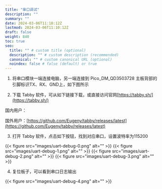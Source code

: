 ```yaml
---
title: "串口调试"
description: ""
summary: ""
date: 2024-03-06T11:10:12Z
lastmod: 2024-03-06T11:10:12Z
draft: false
weight: 840
toc: true
seo:
  title: "" # custom title (optional)
  description: "" # custom description (recommended)
  canonical: "" # custom canonical URL (optional)
  noindex: false # false (default) or true
---
```


1. 将串口模块一端连接电脑，另一端连接到 Pico_DM_QD3503728 主板背部的引脚标识TX、RX、GND上，如下图所示


2. 下载 Tabby 软件，可从如下链接下载，或直接访问官网[https://tabby.sh/](https://tabby.sh/)

国内用户：

国外用户：[https://github.com/Eugeny/tabby/releases/latest](https://github.com/Eugeny/tabby/releases/latest)

3. 打开 Tabby 软件，点击如下按钮，找到对应串口，设置波特率为115200

{{< figure src="images/uart-debug-0.png" alt="" >}}
{{< figure src="images/uart-debug-1.png" alt="" >}}
{{< figure src="images/uart-debug-2.png" alt="" >}}
{{< figure src="images/uart-debug-3.png" alt="" >}}

4. 复位板子，可以看到串口日志输出

{{< figure src="images/uart-debug-4.png" alt="" >}}